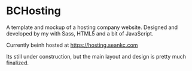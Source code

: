 # BCHosting
A template and mockup of a hosting company website. Designed and developed by my with Sass, HTML5 and a bit of JavaScript. 

Currently beinh hosted at https://hosting.seankc.com

Its still under construction, but the main layout and design is pretty much finalized. 

